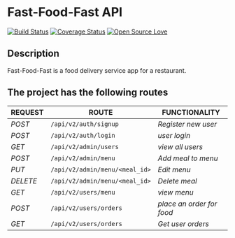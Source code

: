 # Fast-Food-Fast API
[![Build Status](https://travis-ci.org/NtaleShadik/fast-food-fast-c3.svg?branch=ft-get-orders-160787001)](https://travis-ci.org/NtaleShadik/fast-food-fast-c3)
[![Coverage Status](https://coveralls.io/repos/github/NtaleShadik/fast-food-fast-c3/badge.svg?branch=ft-get-orders-160787001)](https://coveralls.io/github/NtaleShadik/fast-food-fast-c3?branch=ft-get-orders-160787001)
[![Open Source Love](https://badges.frapsoft.com/os/v2/open-source.svg?v=103)](https://github.com/ellerbrock/open-source-badges/)
## Description
Fast-Food-Fast is a food delivery service app for a restaurant.

## The project has the following routes

| REQUEST | ROUTE | FUNCTIONALITY |
| ------- | ----- | ------------- |
| *POST* | ```/api/v2/auth/signup``` | _Register new user_|
| *POST* | ```/api/v2/auth/login``` | _user login_|
| *GET* | ```/api/v2/admin/users``` | _view all users_|
| *POST* | ```/api/v2/admin/menu``` | _Add meal to menu_
| *PUT* | ```/api/v2/admin/menu/<meal_id>``` | _Edit menu_|
| *DELETE* | ```/api/v2/admin/menu/<meal_id>``` | _Delete meal_|
| *GET* | ```/api/v2/users/menu``` | _view menu_|
| *POST* | ```/api/v2/users/orders``` | _place an order for food_|
| *GET* | ```/api/v2/users/orders``` | _Get user orders_|

